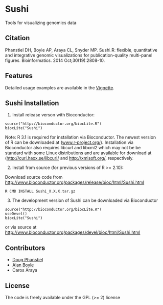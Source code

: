 # Sushi

Tools for visualizing genomics data

## Citation

Phanstiel DH, Boyle AP, Araya CL, Snyder MP. Sushi.R: flexible, quantitative
and integrative genomic visualizations for publication-quality multi-panel
figures. Bioinformatics. 2014 Oct;30(19):2808-10.

## Features

Detailed usage examples are available in the [Vignette](https://github.com/dphansti/Sushi/blob/master/vignettes/Sushi.pdf?raw=true).

## Sushi Installation


1. Install release verson with Bioconductor:

 ```
 source("http://bioconductor.org/biocLite.R")
 biocLite("Sushi")
 ```

 Note: R 3.1 is required for installation via Bioconductor. The newest version of R can be downloaded at (www.r-project.org/).  Installation via Bioconductor also requires libcurl and libxml2 which may not be be standard with some Linux distributions and are available for download at (http://curl.haxx.se/libcurl/ and http://xmlsoft.org/, respectively.


2. Install from source (for previous versions of R >= 2.10):

 Download source code from http://www.bioconductor.org/packages/release/bioc/html/Sushi.html

 ```
 R CMD INSTALL Sushi_X.X.X.tar.gz
 ```

3. The development version of Sushi can be downloaded via Bioconductor

 ```
 source("http://bioconductor.org/biocLite.R")
 useDevel()
 biocLite("Sushi")
 ```

 or via source at http://www.bioconductor.org/packages/devel/bioc/html/Sushi.html


## Contributors

* [Doug Phanstiel](https://github.com/dphansti)
* [Alan Boyle](https://github.com/aboyle)
* Caros Araya

## License
The code is freely available under the GPL (>= 2) license
